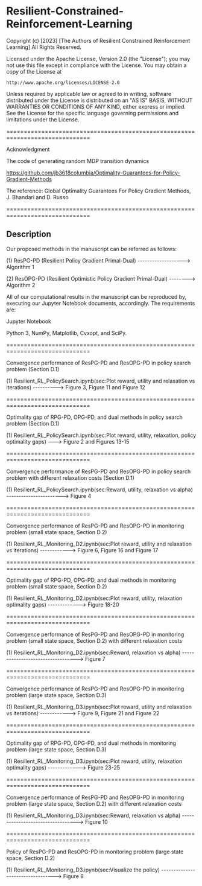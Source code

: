 # Resilient-Constrained-Reinforcement-Learning


Copyright (c) [2023] 
[The Authors of Resilient Constrained Reinforcement Learning]
All Rights Reserved.

Licensed under the Apache License, Version 2.0 (the "License");
you may not use this file except in compliance with the License.
You may obtain a copy of the License at

    http://www.apache.org/licenses/LICENSE-2.0

Unless required by applicable law or agreed to in writing, software
distributed under the License is distributed on an "AS IS" BASIS,
WITHOUT WARRANTIES OR CONDITIONS OF ANY KIND, either express or implied.
See the License for the specific language governing permissions and
limitations under the License.

==============================================================================

Acknowledgment

The code of generating random MDP transition dynamics 

https://github.com/jb3618columbia/Optimality-Guarantees-for-Policy-Gradient-Methods

The reference: Global Optimality Guarantees For Policy Gradient Methods, J. Bhandari and D. Russo

==============================================================================

## Description
 
Our proposed methods in the manuscript can be referred as follows:

(1) ResPG-PD  (Resilient Policy Gradient Primal-Dual) -------------------> Algorithm 1

(2) ResOPG-PD (Resilient Optimistic Policy Gradient Primal-Dual) --------> Algorithm 2

All of our computational results in the manuscript can be reproduced by, 
executing our Jupyter Notebook documents, accordingly. The requirements are: 

  Jupyter Notebook
  
  Python 3, NumPy, Matplotlib, Cvxopt, and SciPy. 

==============================================================================

Convergence performance of ResPG-PD and ResOPG-PD in policy search problem (Section D.1)

(1) Resilient_RL_PolicySearch.ipynb(sec:Plot reward, utility and relaxation vs iterations) ----------> Figure 3, Figure 11 and Figure 12


==============================================================================

Optimality gap of RPG-PD, OPG-PD, and dual methods in policy search problem (Section D.1)

(1) Resilient_RL_PolicySearch.ipynb(sec:Plot reward, utility, relaxation, policy optimality gaps) ---> Figure 2 and Figures 13-15


==============================================================================

Convergence performance of ResPG-PD and ResOPG-PD in policy search problem with different relaxation costs (Section D.1)

(1) Resilient_RL_PolicySearch.ipynb(sec:Reward, utility, relaxation vs alpha) -----------------------> Figure 4


==============================================================================

Convergence performance of ResPG-PD and ResOPG-PD in monitoring problem (small state space, Section D.2)

(1) Resilient_RL_Monitoring_D2.ipynb(sec:Plot reward, utility and relaxation vs iterations) ------------> Figure 6, Figure 16 and Figure 17


==============================================================================

Optimality gap of RPG-PD, OPG-PD, and dual methods in monitoring problem (small state space, Section D.2)

(1) Resilient_RL_Monitoring_D2.ipynb(sec:Plot reward, utility, relaxation optimality gaps) -------------> Figure 18-20


==============================================================================

Convergence performance of ResPG-PD and ResOPG-PD in monitoring problem (small state space, Section D.2) with different relaxation costs 
 
(1) Resilient_RL_Monitoring_D2.ipynb(sec:Reward, relaxation vs alpha) ----------------------------------> Figure 7

==============================================================================

Convergence performance of ResPG-PD and ResOPG-PD in monitoring problem (large state space, Section D.3)

(1) Resilient_RL_Monitoring_D3.ipynb(sec:Plot reward, utility and relaxation vs iterations) ------------> Figure 9, Figure 21 and Figure 22


==============================================================================
 
Optimality gap of RPG-PD, OPG-PD, and dual methods in monitoring problem (large state space, Section D.3)

(1) Resilient_RL_Monitoring_D3.ipynb(sec:Plot reward, utility, relaxation optimality gaps) -------------> Figure 23-25


==============================================================================

Convergence performance of ResPG-PD and ResOPG-PD in monitoring problem (large state space, Section D.2) with different relaxation costs 

(1) Resilient_RL_Monitoring_D3.ipynb(sec:Reward, relaxation vs alpha) ----------------------------------> Figure 10

==============================================================================

Policy of ResPG-PD and ResOPG-PD in monitoring problem (large state space, Section D.2)

(1) Resilient_RL_Monitoring_D3.ipynb(sec:Visualize the policy) ----------------------------------> Figure 8
